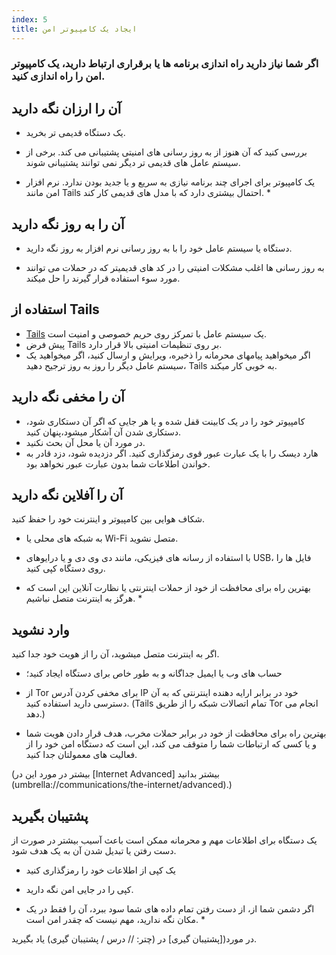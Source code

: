 ```yaml
---
index: 5
title: ایجاد یک کامپیوتر امن
---
```

### اگر شما نیاز دارید راه اندازی برنامه ها یا برقراری ارتباط دارید، یک کامپیوتر امن را راه اندازی کنید.

## آن را ارزان نگه دارید

*   یک دستگاه قدیمی تر بخرید.
*   بررسی کنید که آن هنوز از به روز رسانی های امنیتی پشتیبانی می کند. برخی از سیستم عامل های قدیمی تر دیگر نمی توانند پشتیبانی شوند.

* یک کامپیوتر برای اجرای چند برنامه نیازی به سریع و یا جدید بودن ندارد. نرم افزار امن مانند Tails احتمال بیشتری دارد که با مدل های قدیمی کار کند. *

## آن را به روز نگه دارید

*   دستگاه یا سیستم عامل خود را با به روز رسانی نرم افزار به روز نگه دارید.

* به روز رسانی ها اغلب مشکلات امنیتی را در کد های قدیمیتر که در حملات می توانند مورد سوء استفاده قرار گیرند را حل میکند.

## استفاده از Tails

* [Tails](https://tails.boum.org/) یک سیستم عامل با تمرکز روی حریم خصوصی و امنیت است.
* پیش فرض Tails بر روی تنظیمات امنیتی بالا قرار دارد.
* اگر میخواهید پیامهای محرمانه را ذخیره، ویرایش و ارسال کنید، اگر میخواهید یک سیستم عامل دیگر را روز به روز ترجیح دهید، Tails به خوبی کار میکند.

## آن را مخفی نگه دارید

*   کامپیوتر خود را در یک کابینت قفل شده و یا هر جایی که اگر آن دستکاری شود، دستکاری شدن آن آشکار میشود،پنهان کنید.
*  در مورد آن یا محل آن بحث نکنید.
*   هارد دیسک را با یک عبارت عبور قوی رمزگذاری کنید. اگر دزدیده شود، دزد قادر به خواندن اطلاعات شما بدون عبارت عبور نخواهد بود.

## آن را آفلاین نگه دارید

شکاف هوایی بین کامپیوتر و اینترنت خود را حفظ کنید.

*   به شبکه های محلی یا Wi-Fi متصل نشوید.
*  با استفاده از رسانه های فیزیکی، مانند دی وی دی و یا درایوهای USB، فایل ها را روی دستگاه کپی کنید.

* بهترین راه برای محافظت از خود از حملات اینترنتی یا نظارت آنلاین این است که هرگز به اینترنت متصل نباشیم. *

## وارد نشوید

اگر به اینترنت متصل میشوید، آن را از هویت خود جدا کنید.

*   حساب های وب یا ایمیل جداگانه و به طور خاص برای دستگاه ایجاد کنید؛
*   از Tor برای مخفی کردن آدرس IP خود در برابر ارایه دهنده اینترنتی که به آن دسترسی دارید استفاده کنید. (Tails تمام اتصالات شبکه را از طریق Tor انجام می دهد.)

* بهترین راه برای محافظت از خود در برابر حملات مخرب، هدف قرار دادن هویت شما و یا کسی که ارتباطات شما را متوقف می کند، این است که دستگاه امن خود را از فعالیت های معمولتان جدا کنید.

(بیشتر در مورد این در [Internet Advanced] بیشتر بدانید (umbrella://communications/the-internet/advanced).)

## پشتیبان بگیرید

یک دستگاه برای اطلاعات مهم و محرمانه ممکن است باعث آسیب بیشتر در صورت از دست رفتن یا تبدیل شدن آن به یک هدف شود.

*   یک کپی از اطلاعات خود را رمزگذاری کنید
*   کپی را در جایی امن نگه دارید.

* اگر دشمن شما از، از دست رفتن تمام داده های شما سود ببرد، آن را فقط در یک مکان نگه ندارید، مهم نیست که چقدر امن است. *

در مورد([پشتیبان گیری] در (چتر: // درس / پشتیبان گیری) یاد بگیرید.